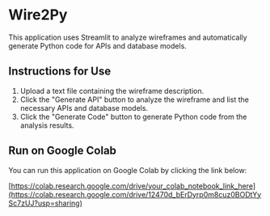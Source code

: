 # Wire2Py

This application uses Streamlit to analyze wireframes and automatically generate Python code for APIs and database models.

## Instructions for Use

1. Upload a text file containing the wireframe description.
2. Click the "Generate API" button to analyze the wireframe and list the necessary APIs and database models.
3. Click the "Generate Code" button to generate Python code from the analysis results.

## Run on Google Colab

You can run this application on Google Colab by clicking the link below:

[https://colab.research.google.com/drive/your_colab_notebook_link_here](https://colab.research.google.com/drive/12470d_bErDyrp0m8cuz0BODtYySc7zUJ?usp=sharing)

